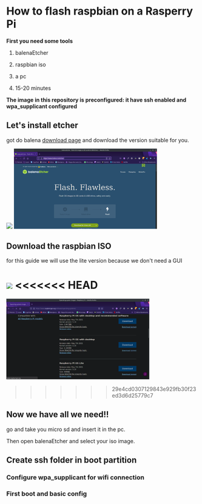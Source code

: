# How to flash raspbian on a Rasperry Pi

**First you need some tools**

1. balenaEtcher

2. raspbian iso

3. a pc

4. 15-20 minutes

**The image in this repository is preconfigured: it have ssh enabled and wpa_supplicant configured**

## Let's install etcher

got do balena [download page](https://www.balena.io/etcher/) and download the version suitable for you.

![](/home/rdfilippo/Desktop/Scuola/howToFlashARasp/Screenshot_20211005_092258.png)
<img title="image" src="https://github.com/filippo-ferrando/howToFlashARaspberry/blob/master/Screenshot_20211005_092258.png" alt="" width="377" data-align="center">


## Download the raspbian ISO

for this guide we will use the lite version because we don't need a GUI

![](/home/rdfilippo/Desktop/Scuola/howToFlashARasp/Screenshot_20211005_092632.png)
<<<<<<< HEAD
=======
<img title="image" src="https://github.com/filippo-ferrando/howToFlashARaspberry/blob/master/Screenshot_20211005_092632.png" alt="" width="377" data-align="center">

>>>>>>> 29e4cd0307129843e929fb30f23ed3d6d25779c7

## Now we have all we need!!

go and take you micro sd and insert it in the pc.

Then open balenaEtcher and select your iso image.

## Create ssh folder in boot partition

### Configure wpa_supplicant for wifi connection

### First boot and basic config
